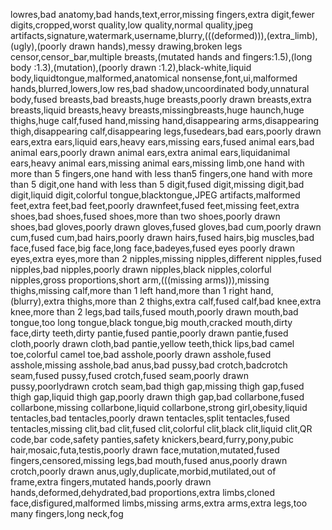 lowres,bad anatomy,bad hands,text,error,missing fingers,extra digit,fewer digits,cropped,worst quality,low quality,normal quality,jpeg artifacts,signature,watermark,username,blurry,(((deformed))),(extra_limb),(ugly),(poorly drawn hands),messy drawing,broken legs censor,censor_bar,multiple breasts,(mutated hands and fingers:1.5),(long body :1.3),(mutation),(poorly drawn :1.2),black-white,liquid body,liquidtongue,malformed,anatomical nonsense,font,ui,malformed hands,blurred,lowers,low res,bad shadow,uncoordinated body,unnatural body,fused breasts,bad breasts,huge breasts,poorly drawn breasts,extra breasts,liquid breasts,heavy breasts,missingbreasts,huge haunch,huge thighs,huge calf,fused hand,missing hand,disappearing arms,disappearing thigh,disappearing calf,disappearing legs,fusedears,bad ears,poorly drawn ears,extra ears,liquid ears,heavy ears,missing ears,fused animal ears,bad animal ears,poorly drawn animal ears,extra animal ears,liquidanimal ears,heavy animal ears,missing animal ears,missing limb,one hand with more than 5 fingers,one hand with less than5 fingers,one hand with more than 5 digit,one hand with less than 5 digit,fused digit,missing digit,bad digit,liquid digit,colorful tongue,blacktongue,JPEG artifacts,malformed feet,extra feet,bad feet,poorly drawnfeet,fused feet,missing feet,extra shoes,bad shoes,fused shoes,more than two shoes,poorly drawn shoes,bad gloves,poorly drawn gloves,fused gloves,bad cum,poorly drawn cum,fused cum,bad hairs,poorly drawn hairs,fused hairs,big muscles,bad face,fused face,big face,long face,badeyes,fused eyes poorly drawn eyes,extra eyes,more than 2 nipples,missing nipples,different nipples,fused nipples,bad nipples,poorly drawn nipples,black nipples,colorful nipples,gross proportions,short arm,(((missing arms))),missing thighs,missing calf,more than 1 left hand,more than 1 right hand,(blurry),extra thighs,more than 2 thighs,extra calf,fused calf,bad knee,extra knee,more than 2 legs,bad tails,fused mouth,poorly drawn mouth,bad tongue,too long tongue,black tongue,big mouth,cracked mouth,dirty face,dirty teeth,dirty pantie,fused pantie,poorly drawn pantie,fused cloth,poorly drawn cloth,bad pantie,yellow teeth,thick lips,bad camel toe,colorful camel toe,bad asshole,poorly drawn asshole,fused asshole,missing asshole,bad anus,bad pussy,bad crotch,badcrotch seam,fused pussy,fused crotch,fused seam,poorly drawn pussy,poorlydrawn crotch seam,bad thigh gap,missing thigh gap,fused thigh gap,liquid thigh gap,poorly drawn thigh gap,bad collarbone,fused collarbone,missing collarbone,liquid collarbone,strong girl,obesity,liquid tentacles,bad tentacles,poorly drawn tentacles,split tentacles,fused tentacles,missing clit,bad clit,fused clit,colorful clit,black clit,liquid clit,QR code,bar code,safety panties,safety knickers,beard,furry,pony,pubic hair,mosaic,futa,testis,poorly drawn face,mutation,mutated,fused fingers,censored,missing legs,bad mouth,fused anus,poorly drawn crotch,poorly drawn anus,ugly,duplicate,morbid,mutilated,out of frame,extra fingers,mutated hands,poorly drawn hands,deformed,dehydrated,bad proportions,extra limbs,cloned face,disfigured,malformed limbs,missing arms,extra arms,extra legs,too many fingers,long neck,fog
